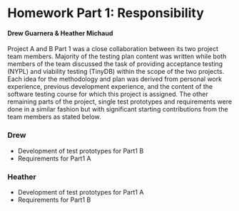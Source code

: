 # Homework Part 1: Responsibility
#### Drew Guarnera & Heather Michaud

Project A and B Part 1 was a close collaboration between its two project team
members. Majority of the testing plan content was written while both members of
the team discussed the task of providing acceptance testing (NYPL) and viability
testing (TinyDB) within the scope of the two projects. Each idea for the
methodology and plan was derived from personal work experience, previous
development experience, and the content of the software testing course for which
this project is assigned. The other remaining parts of the project, single test
prototypes and requirements were done in a similar fashion but with significant
starting contributions from the team members as stated below.

### Drew
- Development of test prototypes for Part1 B
- Requirements for Part1 A

### Heather
- Development of test prototypes for Part1 A
- Requirements for Part1 B
